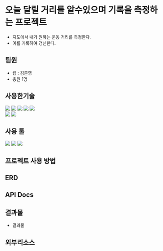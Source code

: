 # 오늘 달릴 거리를 알수있으며 기록을 측정하는 프로젝트

* 지도에서 내가 원하는 운동 거리를 측정한다.
* 이를 기록하여 갱신한다.

<h2>팀원</h2>

* 웹 : 김준영
* 총원 1명

<h2> 사용한기술 </h2> 
<div>
  <img src="https://img.shields.io/badge/Java-007396?style=flat&logo=Java&logoColor=white" />
  <img src="https://img.shields.io/badge/Spring-6DB33F?style=flat&logo=Spring&logoColor=white" />
  <img src="https://img.shields.io/badge/Spring Boot-6DB33F?style=flat&logo=Spring Boot&logoColor=white" />
  <img src="https://img.shields.io/badge/HTML5-E34F26?style=flat&logo=HTML5&logoColor=white" />
	<img src="https://img.shields.io/badge/CSS3-1572B6?style=flat&logo=CSS3&logoColor=white" />
</div>
<div>
  <img src="https://img.shields.io/badge/Bootstrap-7952B3?style=flat&logo=Bootstrap&logoColor=white" />
  <img src="https://img.shields.io/badge/MySQL-4479A1?style=flat&logo=MySQL&logoColor=white" />
</div>

<h2> 사용 툴</h2>
<div>
  <img src="https://img.shields.io/badge/IntelliJ IDEA-000000?style=flat&logo=IntelliJ IDEA&logoColor=white" />
  <img src="https://img.shields.io/badge/GitHub-181717?style=flat&logo=GitHub&logoColor=white" />
  <img src="https://img.shields.io/badge/Apache Tomcat-F8DC75?style=flat&logo=Apache Tomcat&logoColor=white" />
</div>

<h2> 프로젝트 사용 방법</h2>


<h2> ERD </h2>

<h2> API Docs</h2>

<h2>결과물</h2>

* 결과물


<h2>외부리소스</h2>
